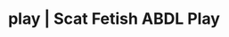 ---
categories:
- Real Couples
- AI Erotica
- Latex Fetish
- Nerdy Seduction
- Alt Aesthetic
image: /assets/images/1747714216224.jpg
layout: post
schema:
  description: Premium adult content featuring Scat Fetish, ABDL Play. High-quality
    visuals with erotic themes.
  keywords:
  - ABDL Play
  - Sapphic Desires
  - Ethical Porn
  - Shibari
  - Self-Pleasure
  - AI Erotica
  - Scat Fetish
  name: 1747714216224 | Scat Fetish ABDL Play
  type: VisualArtwork
seo:
  description: Featured content with sensual ABDL Play, Scat Fetish. HD images available.
  keywords: ABDL Play, Scat Fetish
  og_image: /assets/images/1747714216224.jpg
  schema_type: VisualArtwork
tags:
- '#play'
- Scat Fetish
- ABDL Play
title: play | Scat Fetish ABDL Play
---